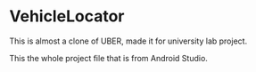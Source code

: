 # VehicleLocator
This is almost a clone of UBER, made it for university lab project.

This the whole project file that is from Android Studio.

